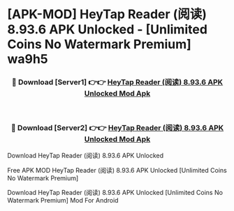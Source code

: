 # [APK-MOD] HeyTap Reader (阅读) 8.93.6 APK Unlocked - [Unlimited Coins No Watermark Premium] wa9h5



<div align="center">
<h3>🔴 Download [Server1] 👉👉 <a href="https://momento.my/?title=HeyTap_Reader_(阅读)_8.93.6_APK_Unlocked">HeyTap Reader (阅读) 8.93.6 APK Unlocked Mod Apk</a></h3><br>

<h3>🔴 Download [Server2] 👉👉 <a href="https://momento.my/?title=HeyTap_Reader_(阅读)_8.93.6_APK_Unlocked">HeyTap Reader (阅读) 8.93.6 APK Unlocked Mod Apk</a></h3>
</div>



Download HeyTap Reader (阅读) 8.93.6 APK Unlocked 

Free APK MOD HeyTap Reader (阅读) 8.93.6 APK Unlocked [Unlimited Coins No Watermark Premium]

Download HeyTap Reader (阅读) 8.93.6 APK Unlocked [Unlimited Coins No Watermark Premium] Mod For Android
